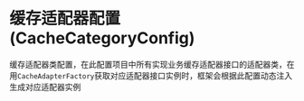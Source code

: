 # 缓存适配器配置(CacheCategoryConfig)
缓存适配器类配置，在此配置项目中所有实现业务缓存适配器接口的适配器类，在用```CacheAdapterFactory```获取对应适配器接口实例时，框架会根据此配置动态注入生成对应适配器实例
